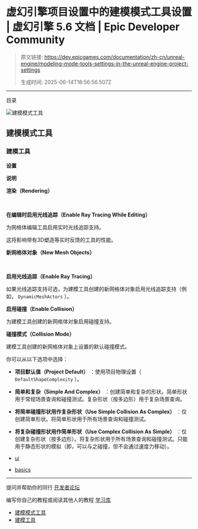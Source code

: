 # 虚幻引擎项目设置中的建模模式工具设置 | 虚幻引擎 5.6 文档 | Epic Developer Community

> 原文链接: https://dev.epicgames.com/documentation/zh-cn/unreal-engine/modeling-mode-tools-settings-in-the-unreal-engine-project-settings
> 
> 生成时间: 2025-06-14T18:56:56.507Z

---

目录

![建模模式工具](https://dev.epicgames.com/community/api/documentation/image/25f334d4-bd62-4316-849a-cd55a08288cb?resizing_type=fill&width=1920&height=335)

## 建模模式工具

### 建模工具

**设置**

**说明**

**渲染（Rendering）**

 

**在编辑时启用光线追踪（Enable Ray Tracing While Editing）**

为网格体编辑工具启用实时光线追踪支持。

这将影响带有3D塑造等实时反馈的工具的性能。

**新网格体对象（New Mesh Objects）**

 

**启用光线追踪（Enable Ray Tracing）**

如果光线追踪支持可选，为建模工具创建的新网格体对象启用光线追踪支持（例如， `DynamicMeshActors` ）。

**启用碰撞（Enable Collision）**

为建模工具创建的新网格体对象启用碰撞支持。

**碰撞模式（Collision Mode）**

建模工具创建的新网格体对象上设置的默认碰撞模式。

你可以从以下选项中选择：

-   **项目默认值（Project Default）** ：使用项目物理设置（ `DefaultShapeComplexity` ）。
-   **简单和复杂（Simple And Complex）** ：创建简单和复杂的形状。简单形状用于常规场景查询和碰撞测试。复杂形状（按多边形）用于复杂场景查询。
-   **将简单碰撞形状用作复杂形状（Use Simple Collision As Complex）** ：仅创建简单形状。将简单形状用于所有场景查询和碰撞测试。
-   **将复杂碰撞形状用作简单形状（Use Complex Collision As Simple）** ：仅创建复杂形状（按多边形）。将复杂形状用于所有场景查询和碰撞测试。只能用于静态形状的模拟（即，可以与之碰撞，但不会通过速度力移动）。

-   [ui](https://dev.epicgames.com/community/search?query=ui)
-   [basics](https://dev.epicgames.com/community/search?query=basics)

* * *

提问并帮助你的同行 [开发者论坛](https://forums.unrealengine.com/categories?tag=unreal-engine)

编写你自己的教程或阅读其他人的教程 [学习库](https://dev.epicgames.com/community/unreal-engine/learning)

-   [建模模式工具](/documentation/zh-cn/unreal-engine/modeling-mode-tools-settings-in-the-unreal-engine-project-settings#%E5%BB%BA%E6%A8%A1%E6%A8%A1%E5%BC%8F%E5%B7%A5%E5%85%B7)
-   [建模工具](/documentation/zh-cn/unreal-engine/modeling-mode-tools-settings-in-the-unreal-engine-project-settings#%E5%BB%BA%E6%A8%A1%E5%B7%A5%E5%85%B7)